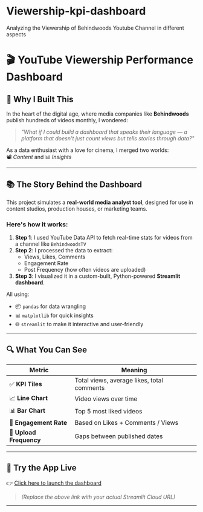 # Viewership-kpi-dashboard
Analyzing the Viewership of Behindwoods Youtube Channel in different aspects

# 🎬 YouTube Viewership Performance Dashboard

## 🎯 Why I Built This

In the heart of the digital age, where media companies like **Behindwoods** publish hundreds of videos monthly, I wondered:

> *"What if I could build a dashboard that speaks their language — a platform that doesn't just count views but tells stories through data?"*

As a data enthusiast with a love for cinema, I merged two worlds:  
📽️ *Content* and 📊 *Insights*

---

## 📚 The Story Behind the Dashboard

This project simulates a **real-world media analyst tool**, designed for use in content studios, production houses, or marketing teams.

### Here's how it works:

1. **Step 1**: I used YouTube Data API to fetch real-time stats for videos from a channel like `BehindwoodsTV`
2. **Step 2**: I processed the data to extract:
   - Views, Likes, Comments
   - Engagement Rate
   - Post Frequency (how often videos are uploaded)
3. **Step 3**: I visualized it in a custom-built, Python-powered **Streamlit dashboard**.

All using:
- 📦 `pandas` for data wrangling
- 📊 `matplotlib` for quick insights
- 🌐 `streamlit` to make it interactive and user-friendly

---

## 🔍 What You Can See

| Metric        | Meaning |
|---------------|---------|
| ✅ **KPI Tiles**       | Total views, average likes, total comments |
| 📈 **Line Chart**      | Video views over time |
| 📊 **Bar Chart**       | Top 5 most liked videos |
| 💬 **Engagement Rate**| Based on Likes + Comments / Views |
| 🔁 **Upload Frequency**| Gaps between published dates |

---

## 🚀 Try the App Live

👉 [Click here to launch the dashboard](https://viewership-kpi-dashboard1-9s7jarqn7khbwqt3a2vvij.streamlit.app/)

> _(Replace the above link with your actual Streamlit Cloud URL)_

---



